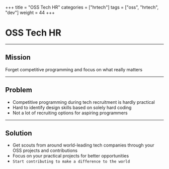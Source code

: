 +++
title = "OSS Tech HR"
categories = ["hrtech"]
tags = ["oss", "hrtech", "dev"]
weight = 44
+++

# OSS Tech HR

---

## Mission

Forget competitive programming and focus on what really matters

---

## Problem

- Competitive programming during tech recruitment is hardly practical
- Hard to identify design skills based on solely hard coding
- Not a lot of recruiting options for aspiring programmers

---

## Solution

- Get scouts from around world-leading tech companies through your OSS projects and contributions
- Focus on your practical projects for better opportunities
- `Start contributing to make a difference to the world`
